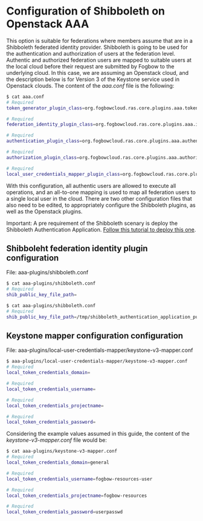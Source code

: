 # Configuration of Shibboleth on Openstack AAA

This option is suitable for federations where members assume that are in a Shibboleth federated
identity provider. Shibboleth is going to be used for the authentication and authorization of users
at the federation level. Authentic and authorized federation users are mapped to suitable users
at the local cloud before their request are submitted by Fogbow to the underlying cloud. In this
case, we are assuming an Openstack cloud, and the description below is for Version 3 of the
Keystone service used in Openstack clouds. The content of the *aaa.conf* file is the following:

```bash
$ cat aaa.conf
# Required
token_generator_plugin_class=org.fogbowcloud.ras.core.plugins.aaa.tokengenerator.shibboleth.ShibbolethTokenGenerator

# Required
federation_identity_plugin_class=org.fogbowcloud.ras.core.plugins.aaa.identity.shibboleth.ShibbolethIdentityPlugin

# Required
authentication_plugin_class=org.fogbowcloud.ras.core.plugins.aaa.authentication.shibboleth.ShibbolethAuthenticationPlugin

# Required
authorization_plugin_class=org.fogbowcloud.ras.core.plugins.aaa.authorization.DefaultAuthorizationPlugin

# Required
local_user_credentials_mapper_plugin_class=org.fogbowcloud.ras.core.plugins.aaa.mapper.all2one.OpenStackAllToOneMapper
```

With this configuration, all authentic users are allowed to execute all operations, and an all-to-one mapping
is used to map all federation users to a single local user in the cloud. There are two other configuration files
that also need to be edited, to appropriately configure the Shibboleth plugins, as well as the Openstack plugins.

Important: A pre requirement of the Shibboleth scenary is deploy the Shibboleth Authentication Application. 
[Follow this tutorial to deploy this one](https://github.com/fogbow/shibboleth-authentication-application-deploy/blob/master/documentation/1.1-rnp-cafe-chimarrao-configuration.md).

## Shibboleht federation identity plugin configuration

File: aaa-plugins/shibboleth.conf
```bash
$ cat aaa-plugins/shibboleth.conf
# Required
shib_public_key_file_path=
```

```bash
$ cat aaa-plugins/shibboleth.conf
# Required
shib_public_key_file_path=/tmp/shibboleth_authentication_application_public.key
```

## Keystone mapper configuration configuration

File: aaa-plugins/local-user-credentials-mapper/keystone-v3-mapper.conf

```bash
$ aaa-plugins/local-user-credentials-mapper/keystone-v3-mapper.conf
# Required
local_token_credentials_domain=

# Required
local_token_credentials_username=

# Required
local_token_credentials_projectname=

# Required
local_token_credentials_password=
```

Considering the example values assumed in this guide, the content of the *keystone-v3-mapper.conf* file would be:

```bash
$ cat aaa-plugins/keystone-v3-mapper.conf
# Required
local_token_credentials_domain=general

# Required
local_token_credentials_username=fogbow-resources-user

# Required
local_token_credentials_projectname=fogbow-resources

# Required
local_token_credentials_password=userpasswd
```